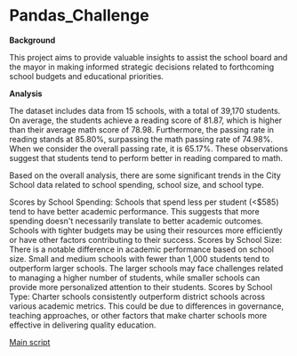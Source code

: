 # Pandas_Challenge

**Background**

This project aims to provide valuable insights to assist the school board and the mayor in making informed strategic decisions related to forthcoming school budgets and educational priorities.

**Analysis**

The dataset includes data from 15 schools, with a total of 39,170 students. On average, the students achieve a reading score of 81.87, which is higher than their average math score of 78.98. Furthermore, the passing rate in reading stands at 85.80%, surpassing the math passing rate of 74.98%. When we consider the overall passing rate, it is 65.17%. These observations suggest that students tend to perform better in reading compared to math. 

Based on the overall analysis, there are some significant trends in the City School data related to school spending, school size, and school type.

Scores by School Spending:
Schools that spend less per student (<$585) tend to have better academic performance. This suggests that more spending doesn't necessarily translate to better academic outcomes. Schools with tighter budgets may be using their resources more efficiently or have other factors contributing to their success.
Scores by School Size:
There is a notable difference in academic performance based on school size. Small and medium schools with fewer than 1,000 students tend to outperform larger schools. The larger schools may face challenges related to managing a higher number of students, while smaller schools can provide more personalized attention to their students.
Scores by School Type:
Charter schools consistently outperform district schools across various academic metrics. This could be due to differences in governance, teaching approaches, or other factors that make charter schools more effective in delivering quality education.

[Main script](https://github.com/Sophiatun/Pandas_Challenge/blob/main/PyCitySchools/PyCitySchools_Analysis.ipynb)

